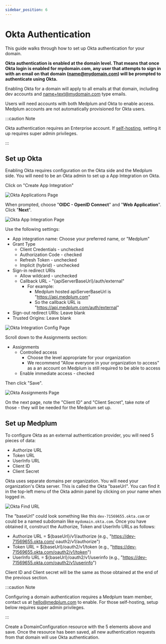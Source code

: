 ```yaml
---
sidebar_position: 6
---
```


# Okta Authentication

This guide walks through how to set up Okta authentication for your domain.

**Okta authentication is enabled at the domain level. That means that once Okta login is enabled for mydomain.com, any user that attempts to sign in with an email on that domain (name@mydomain.com) will be prompted to authenticate using Okta.**

Enabling Okta for a domain will apply to all emails at that domain, including dev accounts and name+text@mydomain.com type emails.

Users will need accounts with both Medplum and Okta to enable access. Medplum accounts are not automatically provisioned for Okta users.

:::caution Note

Okta authentication requires an Enterprise account. If [self-hosting](/docs/self-hosting), setting it up requires super admin privileges.

:::

## Set up Okta

Enabling Okta requires configuration on the Okta side and the Medplum side. You will need to be an Okta admin to set up a App Integration on Okta.

Click on "Create App Integration"

![Okta Applications Page](/img/auth/okta-applications.png)

When prompted, choose "**OIDC - OpenID Connect**" and "**Web Application**". Click "**Next**".

![Okta App Integration Page](/img/auth/okta-app-integration.png)

Use the following settings:

- App integration name: Choose your preferred name, or "Medplum"
- Grant Type
  - Client Credentials - unchecked
  - Authorization Code - checked
  - Refresh Token - unchecked
  - Implicit (hybrid) - unchecked
- Sign-in redirect URIs
  - Allow wildcard - unchecked
  - Callback URL - "{apiServerBaseUrl}/auth/external"
    - For example:
      - Medplum hosted apiServerBaseUrl is "https://api.medplum.com"
      - So the callback URL is "https://api.medplum.com/auth/external"
- Sign-out redirect URIs: Leave blank
- Trusted Origins: Leave blank

![Okta Integration Config Page](/img/auth/okta-integration-config.png)

Scroll down to the Assignments section:

- Assignments
  - Controlled access
    - Choose the level appropriate for your organization
    - We recommend "Allow everyone in your organization to access" as a an account on Medplum is still required to be able to access
  - Enable immediate access - checked

Then click "Save".

![Okta Assignments Page](/img/auth/okta-assignments.png)

On the next page, note the "Client ID" and "Client Secret", take note of those - they will be needed for the Medplum set up.

## Set up Medplum

To configure Okta as an external authentication provider, you will need 5 pieces of data:

- Authorize URL
- Token URL
- UserInfo URL
- Client ID
- Client Secret

Okta uses separate domains per organization. You will need your organization's Okta server. This is called the Okta "baseUrl". You can find it in the top-left menu of the Okta admin panel by clicking on your name when logged in.

![Okta Find URL](/img/auth/okta-find-url.png)

The "baseUrl" could look something like this `dev-71569655.okta.com` or could be a named subdomain like `mydomain.okta.com`. Once you have obtained it, construct the Authorize, Token and UserInfo URLs as follows:

- Authorize URL = ${baseUrl}/v1/authorize (e.g., "https://dev-71569655.okta.com/ oauth2/v1/authorize")
- Token URL = ${baseUrl}/oauth2/v1/token (e.g., "https://dev-71569655.okta.com/oauth2/v1/token")
- UserInfo URL = ${baseUrl}/oauth2/v1/userinfo (e.g., "https://dev-71569655.okta.com/oauth2/v1/userinfo")

Client ID and Client secret will be the same as those obtained at the end of the previous section.

:::caution Note

Configuring a domain authentication requires a Medplum team member, contact us at hello@medplum.com to enable. For those self-hosting, setup below requires super admin privileges.

:::

Create a DomainConfiguration resource with the 5 elements above and save. Once the resource has been saved, all new authentication requests from that domain will use Okta authentication.
